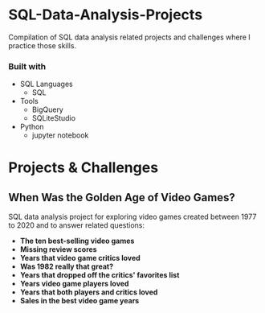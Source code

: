 # SQL-Data-Analysis-Projects

Compilation of SQL data analysis related projects and challenges where I practice those skills.

### Built with

- SQL Languages
    - SQL
- Tools
    - BigQuery
    - SQLiteStudio
- Python
    - jupyter notebook

# **Projects & Challenges**

## When Was the Golden Age of Video Games?

SQL data analysis project for exploring video games created between 1977 to 2020 and to answer related questions:

- **The ten best-selling video games**
- **Missing review scores**
- **Years that video game critics loved**
- **Was 1982 really that great?**
- **Years that dropped off the critics' favorites list**
- **Years video game players loved**
- **Years that both players and critics loved**
- **Sales in the best video game years**
